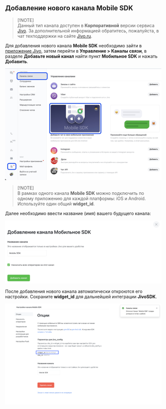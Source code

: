 Добавление нового канала Mobile SDK
-----------------------------------

> [!NOTE]<br>Данный тип канала доступен в **Корпоративной** версии сервиса [Jivo](https://www.jivo.ru/pricing/). За дополнительной информацией обратитесь, пожалуйста, в чат техподдержки на сайте [Jivo.ru](https://www.jivo.ru/).

Для добавления нового канала **Mobile SDK** необходимо зайти в [приложение Jivo](https://app.jivosite.com/), затем перейти в **Управление > Каналы связи**, в разделе **Добавьте новый канал** найти пункт **Мобильное SDK** и нажать **Добавить**.

<img src="./resources/jivosdk_add_new_channel.jpg" width=600>

> [!NOTE]<br>В рамках одного канала **Mobile SDK** можно подключить по одному приложению для каждой платформы: iOS и Android. Используйте один общий **widget_id**.

Далее необходимо ввести название (имя) вашего будущего канала:

<img src="./resources/jivosdk_add_new_channel_entering_channel_name.jpg" width=600>

После добавления нового канала автоматически откроются его настройки.
Сохраните **widget_id** для дальнейшей интеграции **JivoSDK**.

<img src="./resources/jivosdk_settings_channel.png" width=600>